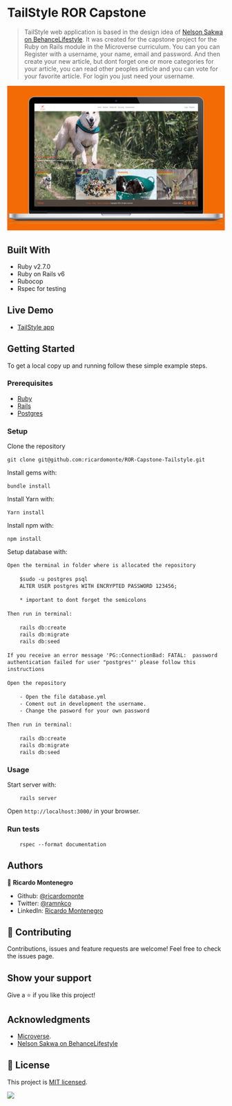 # TailStyle ROR Capstone

> TailStyle web application is based in the design idea of [Nelson Sakwa on Behance](https://www.behance.net/sakwadesignstudio)[Lifestyle](https://www.behance.net/gallery/14554909/liFEsTlye-Mobile-version). It was created for the capstone project for the Ruby on Rails module in the Microverse curriculum.
>You can you can Register with a username, your name, email and password. And then create your new article, but dont forget one or more categories for your article, you can read other peoples article and you can vote for your favorite article. For login you just need your username. 

![screenshot](Screenshot.png)

## Built With

- Ruby v2.7.0
- Ruby on Rails v6
- Rubocop
- Rspec for testing

## Live Demo

- [TailStyle app](https://dry-sea-20225.herokuapp.com/)

## Getting Started

To get a local copy up and running follow these simple example steps.

### Prerequisites

- [Ruby](https://www.ruby-lang.org/en/downloads/)
- [Rails](http://railsinstaller.org/en)
- [Postgres](https://www.postgresql.org/download/)

### Setup

Clone the repository

```
git clone git@github.com:ricardomonte/ROR-Capstone-Tailstyle.git
```

Install gems with:

```
bundle install
```

Install Yarn with:

```
Yarn install
```
Install npm with:

```
npm install
```

Setup database with:

```
Open the terminal in folder where is allocated the repository

    $sudo -u postgres psql
    ALTER USER postgres WITH ENCRYPTED PASSWORD 123456;
    
    * important to dont forget the semicolons

Then run in terminal:

    rails db:create
    rails db:migrate
    rails db:seed

If you receive an error message 'PG::ConnectionBad: FATAL:  password authentication failed for user "postgres"' please follow this instructions

Open the repository

    - Open the file database.yml
    - Coment out in development the username.
    - Change the pasword for your own password

Then run in terminal:

    rails db:create
    rails db:migrate
    rails db:seed
```

### Usage

Start server with:

```
    rails server
```

Open `http://localhost:3000/` in your browser.

### Run tests

```
    rspec --format documentation
```

## Authors

👤 **Ricardo Montenegro**

- Github: [@ricardomonte](https://github.com/ricardomonte)
- Twitter: [@ramnkco](https://twitter.com/ramnkco)
- LinkedIn: [Ricardo Montenegro](https://www.linkedin.com/in/ricantomontenegro/)

## 🤝 Contributing

Contributions, issues and feature requests are welcome!
Feel free to check the issues page.

## Show your support

Give a ⭐️ if you like this project!

## Acknowledgments

- [Microverse](https://www.microverse.org/).
- [Nelson Sakwa on Behance](https://www.behance.net/sakwadesignstudio)[Lifestyle](https://www.behance.net/gallery/14554909/liFEsTlye-Mobile-version)


## 📝 License

This project is [MIT licensed](LICENSE).

![](https://img.shields.io/badge/Microverse-blueviolet)